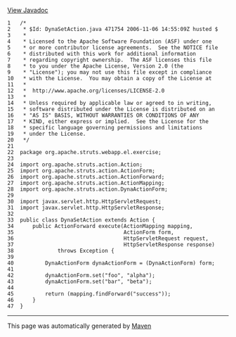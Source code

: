 [View Javadoc](../../../../../../../apidocs/org/apache/struts/webapp/el/exercise/DynaSetAction.html.md)


    1   /*
    2    * $Id: DynaSetAction.java 471754 2006-11-06 14:55:09Z husted $
    3    *
    4    * Licensed to the Apache Software Foundation (ASF) under one
    5    * or more contributor license agreements.  See the NOTICE file
    6    * distributed with this work for additional information
    7    * regarding copyright ownership.  The ASF licenses this file
    8    * to you under the Apache License, Version 2.0 (the
    9    * "License"); you may not use this file except in compliance
    10   * with the License.  You may obtain a copy of the License at
    11   *
    12   *  http://www.apache.org/licenses/LICENSE-2.0
    13   *
    14   * Unless required by applicable law or agreed to in writing,
    15   * software distributed under the License is distributed on an
    16   * "AS IS" BASIS, WITHOUT WARRANTIES OR CONDITIONS OF ANY
    17   * KIND, either express or implied.  See the License for the
    18   * specific language governing permissions and limitations
    19   * under the License.
    20   */
    21  
    22  package org.apache.struts.webapp.el.exercise;
    23  
    24  import org.apache.struts.action.Action;
    25  import org.apache.struts.action.ActionForm;
    26  import org.apache.struts.action.ActionForward;
    27  import org.apache.struts.action.ActionMapping;
    28  import org.apache.struts.action.DynaActionForm;
    29  
    30  import javax.servlet.http.HttpServletRequest;
    31  import javax.servlet.http.HttpServletResponse;
    32  
    33  public class DynaSetAction extends Action {
    34      public ActionForward execute(ActionMapping mapping,
    35                                   ActionForm form,
    36                                   HttpServletRequest request,
    37                                   HttpServletResponse response)
    38              throws Exception {
    39  
    40          DynaActionForm dynaActionForm = (DynaActionForm) form;
    41  
    42          dynaActionForm.set("foo", "alpha");
    43          dynaActionForm.set("bar", "beta");
    44  
    45          return (mapping.findForward("success"));
    46      }
    47  }

------------------------------------------------------------------------

This page was automatically generated by [Maven](http://maven.apache.org/)
